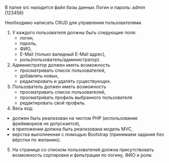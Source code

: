 В папке src находится файл базы данных
Логин и пароль: admin (123456)

Необходимо написать CRUD для управления пользователями. 
1. У каждого пользователя должны быть следующие поля: 
    + логин,
    + пароль,
    + ФИО,
    + E-Mail (только валидный E-Mail адрес),
    + роль(пользователь/администратор). 
2. Администратор должен иметь возможность
    + просматривать список пользователей,
    + добавлять новых,
    + редактировать и удалять существующих. 
3. Пользователь должен иметь возможность
    + просматривать список пользователей,
    + просматривать профиль выбранного пользователя
    + редактировать свой профиль. 
4. Весь код: 
  + должен быть реализован на чистом PHP 
    (использование фреймворков не допускается), 
  + в приложении должна быть реализована модель MVC, 
  + верстка выполненная с помощью Bootstrap 
    (принимаем задания без вёрстки по желанию).
5. На странице со списком пользователей должна 
присутствовать возможность сортировки и фильтрации 
по логину, ФИО и роли.
